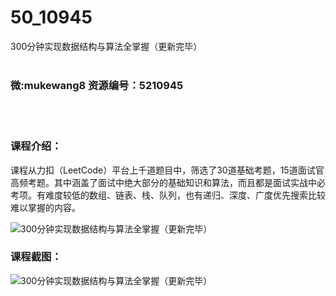 # 50_10945
300分钟实现数据结构与算法全掌握（更新完毕）
<br/></br>
<h3>微:mukewang8 资源编号：5210945</h3>
<br/></br>
<h3>课程介绍：</h3>
<p>课程从力扣（LeetCode）平台上千道题目中，筛选了30道基础考题，15道面试官高频考题。其中涵盖了面试中绝大部分的基础知识和算法，而且都是面试实战中必考项。有难度较低的数组、链表、栈、队列，也有递归、深度、广度优先搜索比较难以掌握的内容。</p>
<p><img src="https://www.ko996.com/wp-content/uploads/img/2020/03/1-62-300x168.png" alt="300分钟实现数据结构与算法全掌握（更新完毕）"></p>
<div class="info-desc">
<h3>课程截图：</h3>
<p><img src="https://www.ko996.com/wp-content/uploads/img/2020/03/2-44.png" alt="300分钟实现数据结构与算法全掌握（更新完毕）"></p>
<p>&nbsp;</p>


			
</div>
